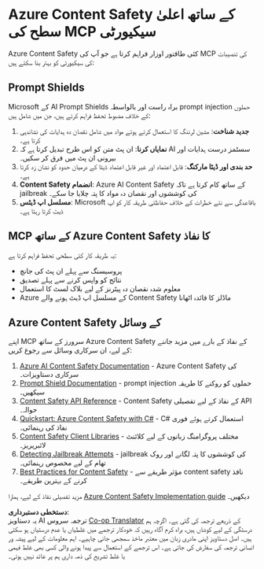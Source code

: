 <!--
CO_OP_TRANSLATOR_METADATA:
{
  "original_hash": "f5300fd1b5e84520d500b2a8f568a1d8",
  "translation_date": "2025-07-17T01:58:44+00:00",
  "source_file": "02-Security/azure-content-safety.md",
  "language_code": "ur"
}
-->
# Azure Content Safety کے ساتھ اعلیٰ سطح کی MCP سیکیورٹی

Azure Content Safety کئی طاقتور اوزار فراہم کرتا ہے جو آپ کی MCP کی تنصیبات کی سیکیورٹی کو بہتر بنا سکتے ہیں:

## Prompt Shields

Microsoft کے AI Prompt Shields براہ راست اور بالواسطہ prompt injection حملوں کے خلاف مضبوط تحفظ فراہم کرتے ہیں، جن میں شامل ہیں:

1. **جدید شناخت**: مشین لرننگ کا استعمال کرتے ہوئے مواد میں شامل نقصان دہ ہدایات کی نشاندہی کرتا ہے۔
2. **نمایاں کرنا**: ان پٹ متن کو اس طرح تبدیل کرتا ہے کہ AI سسٹمز درست ہدایات اور بیرونی ان پٹ میں فرق کر سکیں۔
3. **حد بندی اور ڈیٹا مارکنگ**: قابل اعتماد اور غیر قابل اعتماد ڈیٹا کے درمیان حدود کو نشان زد کرتا ہے۔
4. **Content Safety انضمام**: Azure AI Content Safety کے ساتھ کام کرتا ہے تاکہ jailbreak کی کوششوں اور نقصان دہ مواد کا پتہ چلایا جا سکے۔
5. **مسلسل اپ ڈیٹس**: Microsoft باقاعدگی سے نئے خطرات کے خلاف حفاظتی طریقہ کار کو اپ ڈیٹ کرتا رہتا ہے۔

## MCP کے ساتھ Azure Content Safety کا نفاذ

یہ طریقہ کار کئی سطحی تحفظ فراہم کرتا ہے:
- پروسیسنگ سے پہلے ان پٹ کی جانچ
- نتائج کو واپس کرنے سے پہلے تصدیق
- معلوم شدہ نقصان دہ پیٹرنز کے لیے بلاک لسٹ کا استعمال
- Azure کے مسلسل اپ ڈیٹ ہونے والے Content Safety ماڈلز کا فائدہ اٹھانا

## Azure Content Safety کے وسائل

اپنے MCP سرورز کے ساتھ Azure Content Safety کے نفاذ کے بارے میں مزید جاننے کے لیے، ان سرکاری وسائل سے رجوع کریں:

1. [Azure AI Content Safety Documentation](https://learn.microsoft.com/azure/ai-services/content-safety/) - Azure Content Safety کی سرکاری دستاویزات۔
2. [Prompt Shield Documentation](https://learn.microsoft.com/azure/ai-services/content-safety/concepts/prompt-shield) - prompt injection حملوں کو روکنے کا طریقہ سیکھیں۔
3. [Content Safety API Reference](https://learn.microsoft.com/rest/api/contentsafety/) - Content Safety کے نفاذ کے لیے تفصیلی API حوالہ۔
4. [Quickstart: Azure Content Safety with C#](https://learn.microsoft.com/azure/ai-services/content-safety/quickstart-csharp) - C# استعمال کرتے ہوئے فوری نفاذ کی رہنمائی۔
5. [Content Safety Client Libraries](https://learn.microsoft.com/azure/ai-services/content-safety/quickstart-client-libraries-rest-api) - مختلف پروگرامنگ زبانوں کے لیے کلائنٹ لائبریریز۔
6. [Detecting Jailbreak Attempts](https://learn.microsoft.com/azure/ai-services/content-safety/concepts/jailbreak-detection) - jailbreak کی کوششوں کا پتہ لگانے اور روک تھام کے لیے مخصوص رہنمائی۔
7. [Best Practices for Content Safety](https://learn.microsoft.com/azure/ai-services/content-safety/concepts/best-practices) - مؤثر طریقے سے content safety نافذ کرنے کے بہترین طریقے۔

مزید تفصیلی نفاذ کے لیے، ہمارا [Azure Content Safety Implementation guide](./azure-content-safety-implementation.md) دیکھیں۔

**دستخطی دستبرداری**:  
یہ دستاویز AI ترجمہ سروس [Co-op Translator](https://github.com/Azure/co-op-translator) کے ذریعے ترجمہ کی گئی ہے۔ اگرچہ ہم درستگی کے لیے کوشاں ہیں، براہ کرم آگاہ رہیں کہ خودکار ترجمے میں غلطیاں یا عدم درستیاں ہو سکتی ہیں۔ اصل دستاویز اپنی مادری زبان میں معتبر ماخذ سمجھی جانی چاہیے۔ اہم معلومات کے لیے پیشہ ور انسانی ترجمہ کی سفارش کی جاتی ہے۔ اس ترجمے کے استعمال سے پیدا ہونے والی کسی بھی غلط فہمی یا غلط تشریح کی ذمہ داری ہم پر عائد نہیں ہوتی۔